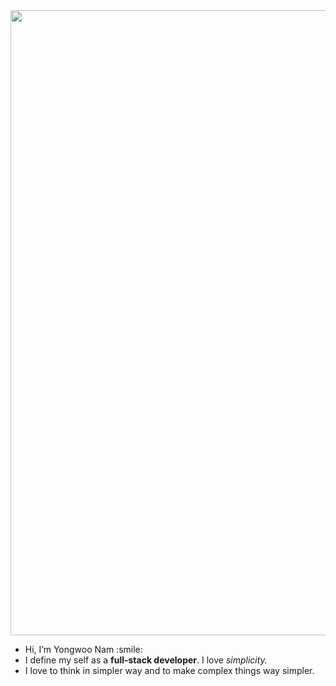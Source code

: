 <img src="https://user-images.githubusercontent.com/71217787/135657353-eae45b34-ebe0-4c89-94d5-bcb8a324494a.jpeg" style="width:1000px">
<ul>
  <li>Hi, I’m Yongwoo Nam :smile:</li>
  <li>I define my self as a <strong>full-stack developer</strong>. I love <em>simplicity.</em></li>
  <li>I love to think in simpler way and to make complex things way simpler.</li>
</ul>
